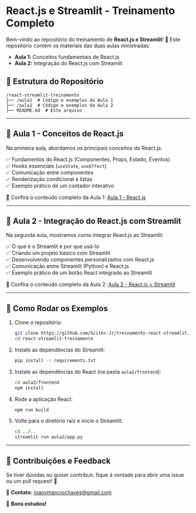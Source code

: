 # React.js e Streamlit - Treinamento Completo

Bem-vindo ao repositório do treinamento de **React.js e Streamlit**! 🚀 Este repositório contém os materiais das duas aulas ministradas:

- **Aula 1:** Conceitos fundamentais de React.js
- **Aula 2:** Integração do React.js com Streamlit

## 📌 Estrutura do Repositório

```
/react-streamlit-treinamento
├── /aula1  # Código e exemplos da Aula 1
├── /aula2  # Código e exemplos da Aula 2
├── README.md  # Este arquivo
```

---

## 📖 Aula 1 - Conceitos de React.js

Na primeira aula, abordamos os principais conceitos do React.js:

✅ Fundamentos do React.js (Componentes, Props, Estado, Eventos)  
✅ Hooks essenciais (`useState`, `useEffect`)  
✅ Comunicação entre componentes  
✅ Renderização condicional e listas  
✅ Exemplo prático de um contador interativo  

🔗 Confira o conteúdo completo da Aula 1: [Aula 1 - React.js](./aula1)

---

## 🔗 Aula 2 - Integração do React.js com Streamlit

Na segunda aula, mostramos como integrar React.js ao Streamlit:

✅ O que é o Streamlit e por que usá-lo  
✅ Criando um projeto básico com Streamlit  
✅ Desenvolvendo componentes personalizados com React.js  
✅ Comunicação entre Streamlit (Python) e React.js  
✅ Exemplo prático de um botão React integrado ao Streamlit  

🔗 Confira o conteúdo completo da Aula 2: [Aula 2 - React.js + Streamlit](./aula2)

---

## 🚀 Como Rodar os Exemplos

1. Clone o repositório:
   ```sh
   git clone https://github.com/Scitec-Jr/treinamento-react-streamlit.git
   cd react-streamlit-treinamento
   ```
2. Instale as dependências do Streamlit:
   ```sh
   pip install -r requirements.txt
   ```
3. Instale as dependências do React (na pasta `aula2/frontend`):
   ```sh
   cd aula2/frontend
   npm install
   ```
4. Rode a aplicação React:
   ```sh
   npm run build
   ```
5. Volte para o diretório raiz e inicie o Streamlit:
   ```sh
   cd ../..
   streamlit run aula2/app.py
   ```

---

## 📢 Contribuições e Feedback
Se tiver dúvidas ou quiser contribuir, fique à vontade para abrir uma issue ou um pull request! 🤝

📩 **Contato:** joaovmanciochaves@gmail.com

🚀 **Bons estudos!**

